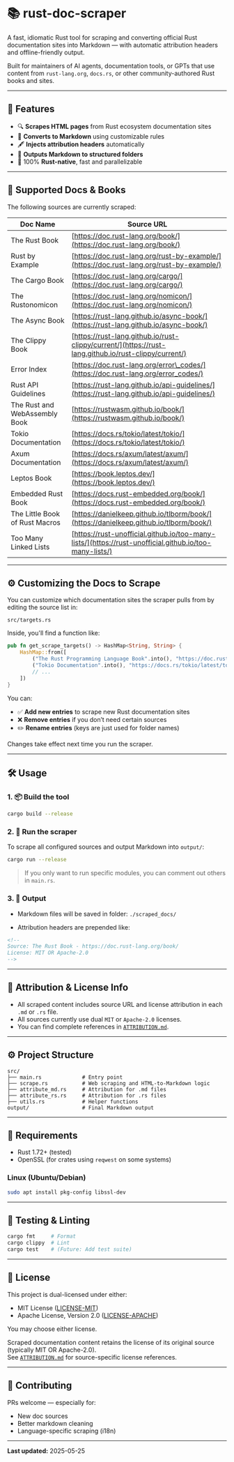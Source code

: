 # 📚 rust-doc-scraper

A fast, idiomatic Rust tool for scraping and converting official Rust documentation sites into Markdown — with automatic attribution headers and offline-friendly output.

Built for maintainers of AI agents, documentation tools, or GPTs that use content from `rust-lang.org`, `docs.rs`, or other community-authored Rust books and sites.

---

## 🚀 Features

- 🔍 **Scrapes HTML pages** from Rust ecosystem documentation sites
- 📄 **Converts to Markdown** using customizable rules
- 🖋️ **Injects attribution headers** automatically
- 📂 **Outputs Markdown to structured folders**
- 🦀 100% **Rust-native**, fast and parallelizable

---

## 📘 Supported Docs & Books

The following sources are currently scraped:

| Doc Name                       | Source URL                                                                                             |
| ------------------------------ | ------------------------------------------------------------------------------------------------------ |
| The Rust Book                  | [https://doc.rust-lang.org/book/](https://doc.rust-lang.org/book/)                                     |
| Rust by Example                | [https://doc.rust-lang.org/rust-by-example/](https://doc.rust-lang.org/rust-by-example/)               |
| The Cargo Book                 | [https://doc.rust-lang.org/cargo/](https://doc.rust-lang.org/cargo/)                                   |
| The Rustonomicon               | [https://doc.rust-lang.org/nomicon/](https://doc.rust-lang.org/nomicon/)                               |
| The Async Book                 | [https://rust-lang.github.io/async-book/](https://rust-lang.github.io/async-book/)                     |
| The Clippy Book                | [https://rust-lang.github.io/rust-clippy/current/](https://rust-lang.github.io/rust-clippy/current/)   |
| Error Index                    | [https://doc.rust-lang.org/error\_codes/](https://doc.rust-lang.org/error_codes/)                      |
| Rust API Guidelines            | [https://rust-lang.github.io/api-guidelines/](https://rust-lang.github.io/api-guidelines/)             |
| The Rust and WebAssembly Book  | [https://rustwasm.github.io/book/](https://rustwasm.github.io/book/)                                   |
| Tokio Documentation            | [https://docs.rs/tokio/latest/tokio/](https://docs.rs/tokio/latest/tokio/)                             |
| Axum Documentation             | [https://docs.rs/axum/latest/axum/](https://docs.rs/axum/latest/axum/)                                 |
| Leptos Book                    | [https://book.leptos.dev/](https://book.leptos.dev/)                                                   |
| Embedded Rust Book             | [https://docs.rust-embedded.org/book/](https://docs.rust-embedded.org/book/)                           |
| The Little Book of Rust Macros | [https://danielkeep.github.io/tlborm/book/](https://danielkeep.github.io/tlborm/book/)                 |
| Too Many Linked Lists          | [https://rust-unofficial.github.io/too-many-lists/](https://rust-unofficial.github.io/too-many-lists/) |

---

## ⚙️ Customizing the Docs to Scrape

You can customize which documentation sites the scraper pulls from by editing the source list in:

```
src/targets.rs
```

Inside, you'll find a function like:

```rust
pub fn get_scrape_targets() -> HashMap<String, String> {
    HashMap::from([
        ("The Rust Programming Language Book".into(), "https://doc.rust-lang.org/book/".into()),
        ("Tokio Documentation".into(), "https://docs.rs/tokio/latest/tokio/".into()),
        // ...
    ])
}
```

You can:

* ✅ **Add new entries** to scrape new Rust documentation sites
* ❌ **Remove entries** if you don’t need certain sources
* ✏️ **Rename entries** (keys are just used for folder names)

Changes take effect next time you run the scraper.

---

## 🛠️ Usage

### 1. 📦 Build the tool

```bash
cargo build --release
```

### 2. 🧪 Run the scraper

To scrape all configured sources and output Markdown into `output/`:

```bash
cargo run --release
```

> If you only want to run specific modules, you can comment out others in `main.rs`.

### 3. 📁 Output

* Markdown files will be saved in folder:
  `./scraped_docs/`

* Attribution headers are prepended like:

```markdown
<!--
Source: The Rust Book - https://doc.rust-lang.org/book/
License: MIT OR Apache-2.0
-->
```

---

## 📜 Attribution & License Info

* All scraped content includes source URL and license attribution in each `.md` or `.rs` file.
* All sources currently use dual `MIT` or `Apache-2.0` licenses.
* You can find complete references in [`ATTRIBUTION.md`](./ATTRIBUTION.md).

---

## ⚙️ Project Structure

```
src/
├── main.rs             # Entry point
├── scrape.rs           # Web scraping and HTML-to-Markdown logic
├── attribute_md.rs     # Attribution for .md files
├── attribute_rs.rs     # Attribution for .rs files
├── utils.rs            # Helper functions
output/                 # Final Markdown output
```

---

## 🧰 Requirements

* Rust 1.72+ (tested)
* OpenSSL (for crates using `reqwest` on some systems)

### Linux (Ubuntu/Debian)

```bash
sudo apt install pkg-config libssl-dev
```

---

## 🧪 Testing & Linting

```bash
cargo fmt     # Format
cargo clippy  # Lint
cargo test    # (Future: Add test suite)
```

---

## 🪪 License

This project is dual-licensed under either:

- MIT License ([LICENSE-MIT](./LICENSE-MIT))
- Apache License, Version 2.0 ([LICENSE-APACHE](./LICENSE-APACHE))

You may choose either license.

Scraped documentation content retains the license of its original source (typically MIT OR Apache-2.0).  
See [`ATTRIBUTION.md`](./ATTRIBUTION.md) for source-specific license references.


---

## 🙋 Contributing

PRs welcome — especially for:

* New doc sources
* Better markdown cleaning
* Language-specific scraping (i18n)

---

**Last updated:** 2025-05-25
